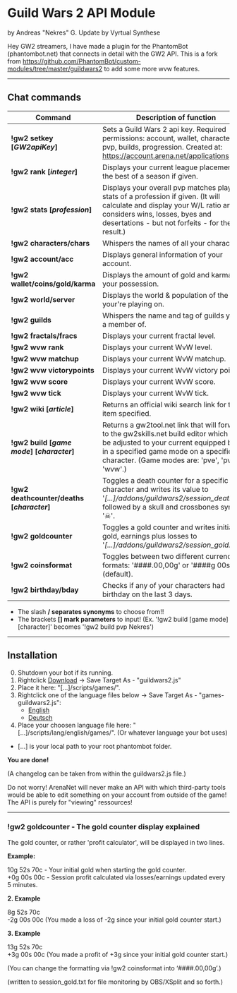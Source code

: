 # Guild Wars 2 API Module
by Andreas "Nekres" G.
Update by Vyrtual Synthese

Hey GW2 streamers, I have made a plugin for the PhantomBot (phantombot.net) that connects in detail with the GW2 API.
This is a fork from https://github.com/PhantomBot/custom-modules/tree/master/guildwars2 to add some more wvw features.

--------------
## Chat commands

Command | Description of function
------------ | -------------
**!gw2 setkey [*GW2apiKey*]** | Sets a Guild Wars 2 api key. Required permissions: account, wallet, characters, pvp, builds, progression. Created at: https://account.arena.net/applications
**!gw2 rank [*integer*]** | Displays your current league placement or the best of a season if given.
**!gw2 stats [*profession*]** | Displays your overall pvp matches played or stats of a profession if given. (It will calculate and display your W/L ratio and considers wins, losses, byes and desertations - but not forfeits - for the result.)
**!gw2 characters/chars** | Whispers the names of all your characters.
**!gw2 account/acc** | Displays general information of your account.
**!gw2 wallet/coins/gold/karma** | Displays the amount of gold and karma in your possession.
**!gw2 world/server** | Displays the world & population of the world your're playing on.
**!gw2 guilds** | Whispers the name and tag of guilds your're a member of.  
**!gw2 fractals/fracs** | Displays your current fractal level.
**!gw2 wvw rank** | Displays your current WvW level.
**!gw2 wvw matchup** | Displays your current WvW matchup.
**!gw2 wvw victorypoints** | Displays your current WvW victory points.
**!gw2 wvw score** | Displays your current WvW score.
**!gw2 wvw tick** | Displays your current WvW tick.
**!gw2 wiki [*article*]** | Returns an official wiki search link for the item specified.
**!gw2 build [*game mode*] [*character*]** | Returns a gw2tool.net link that will forward to the gw2skills.net build editor which will be adjusted to your current equipped build in a specified game mode on a specified character. (Game modes are: 'pve', 'pvp', 'wvw'.) 
**!gw2 deathcounter/deaths [*character*]** | Toggles a death counter for a specific character and writes its value to '*[...]/addons/guildwars2/session_deaths.txt*' followed by a skull and crossbones symbol '☠'.
**!gw2 goldcounter** | Toggles a gold counter and writes initial gold, earnings plus losses to '*[...]/addons/guildwars2/session_gold.txt*'.
**!gw2 coinsformat** | Toggles between two different currency formats: '####.00,00g' or '####g 00s 00c' (default).
**!gw2 birthday/bday** | Checks if any of your characters had birthday on the last 3 days. 

* The slash **/ separates synonyms** to choose from!!
* The brackets **[] mark parameters** to input! (Ex. '!gw2 build [game mode] [character]' becomes '!gw2 build pvp Nekres')

 --------------
## Installation  

0. Shutdown your bot if its running.
1. Rightclick [Download](https://raw.githubusercontent.com/PhantomBot/custom-modules/master/guildwars2/games/guildwars2.js) -> Save Target As - "guildwars2.js"
2. Place it here: "[...]/scripts/games/".
3. Rightclick one of the language files below -> Save Target As - "games-guildwars2.js":
   * [English](https://raw.githubusercontent.com/PhantomBot/custom-modules/master/guildwars2/lang/english/games/games-guildwars2.js)  
   * [Deutsch](https://raw.githubusercontent.com/PhantomBot/custom-modules/master/guildwars2/lang/deutsch/games/games-guildwars2.js)  
4. Place your choosen language file here: "[...]/scripts/lang/english/games/". (Or whatever language your bot uses)  
  
* [...] is your local path to your root phantombot folder.  

 **You are done!**

 (A changelog can be taken from within the guildwars2.js file.)
 
 Do not worry! ArenaNet will never make an API with which third-party tools would be able to edit something on your account from outside of the game!  
 The API is purely for "viewing" ressources!
 
 --------------
### !gw2 goldcounter - The gold counter display explained

The gold counter, or rather 'profit calculator', will be displayed in two lines.  

**Example:**  

10g 52s 70c - Your initial gold when starting the gold counter.  
+0g 00s 00c - Session profit calculated via losses/earnings updated every 5 minutes.  

**2. Example**  

8g 52s 70c  
-2g 00s 00c (You made a loss of -2g since your initial gold counter start.)  

**3. Example**  

13g 52s 70c  
+3g 00s 00c (You made a profit of +3g since your initial gold counter start.)  
  
(You can change the formatting via !gw2 coinsformat into ‘####.00,00g’.)  
  
(written to session_gold.txt for file monitoring by OBS/XSplit and so forth.)  
